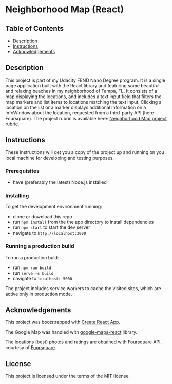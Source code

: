 # Neighborhood Map (React)

## Table of Contents

* [Description](#description)
* [Instructions](#instructions)
* [Acknowledgements](#acknowledgements)

## Description

This project is part of my Udacity FEND Nano Degree program. It is a single page application built with the React library and featuring some beautiful and relaxing beaches in my neighborhood of Tampa, FL. It consists of a map displaying the locations, and includes a text input field that filters the map markers and list items to locations matching the text input. Clicking a location on the list or a marker displays additional information on a InfoWindow about the location, requested from a third-party API (here Foursquare).
The project rubric is available here:
[ Neighborhood Map project rubric](https://review.udacity.com/#!/rubrics/1351/view).

## Instructions

These instructions will get you a copy of the project up and running on you local machine for developing and testing purposes.

### Prerequisites

- have (preferably the latest) Node.js installed

### Installing

To get the development environment running:

- clone or download this repo
- run `npm install` from the the app directory to install dependencies
- run `npm start` to start the dev server
- navigate to `http://localhost:3000`

### Running a production build

To run a production buld:

- run `npm run build`
- run `serve -s build`
- navigate to `localhost: 5000`

The project includes service workers to cache the visited sites, which are active only in production mode.

## Acknowledgements

This project was bootstrapped with [Create React App](https://github.com/facebookincubator/create-react-app).

The Google Map was handled with [google-maps-react](https://www.npmjs.com/package/google-maps-react) library.

The locations (best) photos and ratings are obtained with Foursquare API, courtesy of [Foursquare](https://foursquare.com/).



## License

This project is licensed under the terms of the MIT license.

